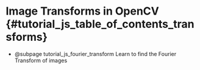 Image Transforms in OpenCV {#tutorial_js_table_of_contents_transforms}
==========================

-   @subpage tutorial_js_fourier_transform
    Learn to find the Fourier Transform of images
